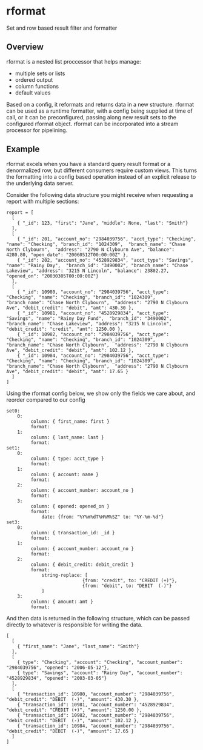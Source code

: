 # rformat
Set and row based result filter and formatter

## Overview
rformat is a nested list proccessor that helps manage:
  * multiple sets or lists
  * ordered output
  * column functions
  * default values
  
Based on a config, it reformats and returns data in a new structure. rformat can be used as a runtime formatter, with a config being supplied at time of call, or it can be preconfigured, passing along new result sets to the configured rformat object. rformat can be incorporated into a stream processor for pipelining.  
 
## Example
rformat excels when you have a standard query result format or a denormalized row, but different consumers require custom views. This turns the formatting into a config based operation instead of an explicit release to the underlying data server. 

Consider the following data structure you might receive when requesting a report with multiple sections:
```
report = [
  [
    { "_id": 123, "first": "Jane", "middle": None, "last": "Smith"}
  ],
  [
    { "_id": 201, "account_no": "2984039756", "acct_type": "Checking", "name": "Checking", "branch_id": "1024309",  "branch_name": "Chase North Clybourn",  "address": "2790 N Clybourn Ave", "balance": 4280.80, "open_date": "20060512T00:00:00Z" },
    { "_id": 202, "account_no": "4528929834", "acct_type": "Savings", "name": "Rainy Day",  "branch_id": "3490002", "branch_name": "Chase Lakeview", "address": "3215 N Lincoln", "balance": 23802.27, "opened_on": "20030305T00:00:00Z"}
  ],
  [
    { "_id": 10980, "account_no": "2984039756", "acct_type": "Checking", "name": "Checking", "branch_id": "1024309",  "branch_name": "Chase North Clybourn",  "address": "2790 N Clybourn Ave", "debit_credit": "debit", "amt": 430.30 },
    { "_id": 10981, "account_no": "4528929834", "acct_type": "Savings", "name": "Rainy Day Fund",  "branch_id": "3490002", "branch_name": "Chase Lakeview", "address": "3215 N Lincoln", "debit_credit": "credit", "amt": 1250.00 },
    { "_id": 10982, "account_no": "2984039756", "acct_type": "Checking", "name": "Checking", "branch_id": "1024309",  "branch_name": "Chase North Clybourn",  "address": "2790 N Clybourn Ave", "debit_credit": "debit", "amt": 102.12 },
    { "_id": 10984, "account_no": "2984039756", "acct_type": "Checking", "name": "Checking", "branch_id": "1024309",  "branch_name": "Chase North Clybourn",  "address": "2790 N Clybourn Ave", "debit_credit": "debit", "amt": 17.65 }
  ]
]
```
Using the rformat config below, we show only the fields we care about, and reorder compared to our config
```
set0:
    0:
         column: { first_name: first }
         format:
    1:
         column: { last_name: last }
         format:
set1:
    0:
         column: { type: acct_type }
         format:
    1:
         column: { account: name }
         format:
    2:
         column: { account_number: account_no }
         format:
    3:  
         column: { opened: opened_on }
         format:
             date: {from: "%Y%m%dT%H%M%SZ" to: "%Y-%m-%d"}
set3:
    0:
         column: { transaction_id: _id }
         format:
    1:
         column: { account_number: account_no }
         format:
    2:
         column: { debit_credit: debit_credit }
         format:
             string-replace: [
                            {from: "credit", to: "CREDIT (+)"},
                            {from: "debit", to: "DEBIT  (-)"}
             ]
    3:  
         column: { amount: amt }
         format:
```
And then data is returned in the following structure, which can be passed directly to whatever is responsible for writing the data. 
```
[
  [
    { "first_name": "Jane", "last_name": "Smith"}
  ],
  [ 
    { type": "Checking", "account": "Checking", "account_number": "2984039756", "opened": "2006-05-12"},
    { type": "Savings", "account": "Rainy Day", "account_number": "4528929834", "opened": "2003-03-05"}
  ],
  [
    { "transaction_id": 10980, "account_number": "2984039756", "debit_credit": "DEBIT  (-)", "amount": 430.30 },
    { "transaction_id": 10981, "account_number": "4528929834", "debit_credit": "CREDIT (+)", "amount": 1250.00 },
    { "transaction_id": 10982, "account_number": "2984039756", "debit_credit": "DEBIT  (-)", "amount": 102.12 },
    { "transaction_id": 10984, "account_number": "2984039756", "debit_credit": "DEBIT  (-)", "amount": 17.65 }
  ]
]
```
